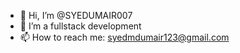 - 👋 Hi, I’m @SYEDUMAIR007
- 🌱 I’m a fullstack development
- 📫 How to reach me: syedmdumair123@gmail.com


